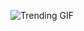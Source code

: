 ![Trending GIF](https://media0.giphy.com/media/v1.Y2lkPThiYjIxNzcyYm9lMHl1Zms3Ynd1aTRmbjJ5OTM1NTVkczU0ZG9scWVxNWFzcWV0eiZlcD12MV9naWZzX3NlYXJjaCZjdD1n/2jMtpIi8mhE8ctiMtK/giphy.gif)
